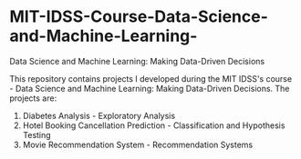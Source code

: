 # MIT-IDSS-Course-Data-Science-and-Machine-Learning-
Data Science and Machine Learning: Making Data-Driven Decisions

This repository contains projects I developed during the MIT IDSS's course - Data Science and Machine Learning: Making Data-Driven Decisions.
The projects are:
1.	Diabetes Analysis - Exploratory Analysis
2.	Hotel Booking Cancellation Prediction - Classification and Hypothesis Testing
3.	Movie Recommendation System - Recommendation Systems
